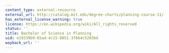 ```yaml
---
content_type: external-resource
external_url: http://catalog.mit.edu/degree-charts/planning-course-11/
has_external_license_warning: true
license: https://en.wikipedia.org/wiki/All_rights_reserved
status: ''
title: Bachelor of Science in Planning
uid: e19339b9-65ad-4c15-8051-37664c5203bd
wayback_url: ''
---
```

